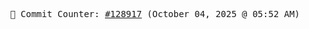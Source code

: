 <p align="center">
    <samp>
        📮 Commit Counter: <a href="https://github.com/Javascript-void0/Javascript-void0/commits/main">#128917</a> (October 04, 2025 @ 05:52 AM)
    </samp>
</p>